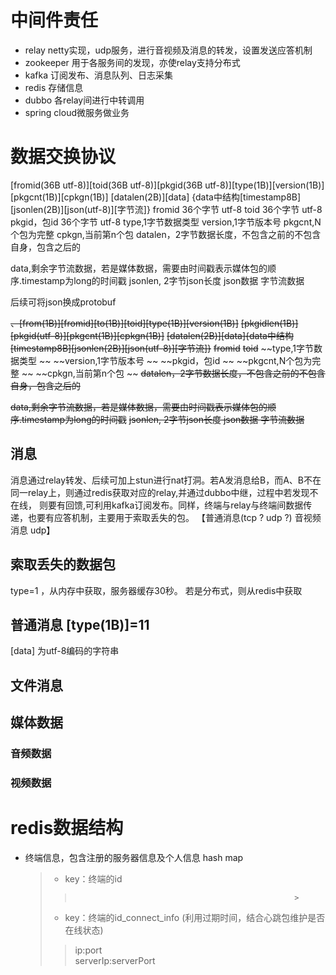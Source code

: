 # 中间件责任
- relay netty实现，udp服务，进行音视频及消息的转发，设置发送应答机制
- zookeeper 用于各服务间的发现，亦使relay支持分布式
- kafka 订阅发布、消息队列、日志采集
- redis 存储信息
- dubbo 各relay间进行中转调用
- spring cloud微服务做业务

# 数据交换协议
[fromid(36B utf-8)][toid(36B utf-8)][pkgid(36B utf-8)][type(1B)][version(1B)]
[pkgcnt(1B)][cpkgn(1B)]
[datalen(2B)][data]  {data中结构[timestamp8B][jsonlen(2B)][json(utf-8)][字节流]}
fromid 36个字节 utf-8
toid 36个字节 utf-8
pkgid，包id 36个字节 utf-8
type,1字节数据类型 
version,1字节版本号 
pkgcnt,N个包为完整 
cpkgn,当前第n个包 
datalen，2字节数据长度，不包含之前的不包含自身，包含之后的

data,剩余字节流数据，若是媒体数据，需要由时间戳表示媒体包的顺序.timestamp为long的时间戳
jsonlen, 2字节json长度 json数据 字节流数据

后续可将json换成protobuf

~~、[from(1B)][fromid][to(1B)][toid][type(1B)][version(1B)]~~
~~[pkgidlen(1B)][pkgid(utf-8)][pkgcnt(1B)][cpkgn(1B)]~~
~~[datalen(2B)][data]{data中结构[timestamp8B][jsonlen(2B)][json(utf-8)][字节流]}~~
~~fromid~~
~~toid~~
~~type,1字节数据类型 ~~
~~version,1字节版本号 ~~
~~pkgid，包id ~~
~~pkgcnt,N个包为完整 ~~
~~cpkgn,当前第n个包 ~~
~~datalen，2字节数据长度，不包含之前的不包含自身，包含之后的~~

~~data,剩余字节流数据，若是媒体数据，需要由时间戳表示媒体包的顺序.timestamp为long的时间戳~~
~~jsonlen, 2字节json长度 json数据 字节流数据~~

## 消息
消息通过relay转发、后续可加上stun进行nat打洞。若A发消息给B，而A、B不在同一relay上，则通过redis获取对应的relay,并通过dubbo中继，过程中若发现不在线，
则要有回馈,可利用kafka订阅发布。同样，终端与relay与终端间数据传递，也要有应答机制，主要用于索取丢失的包。
【普通消息(tcp ? udp ?) 音视频消息 udp】
## 索取丢失的数据包
type=1 ，从内存中获取，服务器缓存30秒。 若是分布式，则从redis中获取
## 普通消息  [type(1B)]=11
[data] 为utf-8编码的字符串
## 文件消息
## 媒体数据
### 音频数据
### 视频数据


# redis数据结构
- 终端信息，包含注册的服务器信息及个人信息 hash map
  > - key：终端的id  
  >>                                                      >
  > - key：终端的id_connect_info  (利用过期时间，结合心跳包维护是否在线状态)  
  >> ip:port                                                
  >> serverIp:serverPort                                                